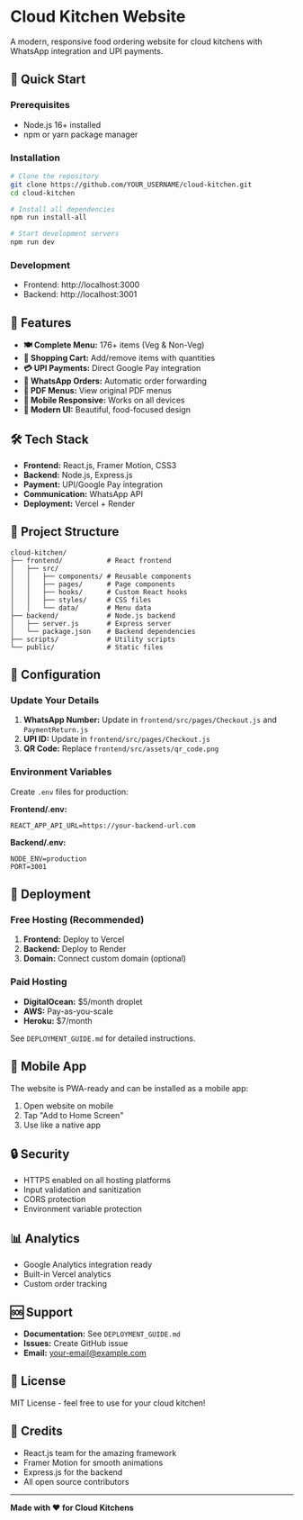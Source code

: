 # Cloud Kitchen Website

A modern, responsive food ordering website for cloud kitchens with WhatsApp integration and UPI payments.

## 🚀 Quick Start

### Prerequisites
- Node.js 16+ installed
- npm or yarn package manager

### Installation
```bash
# Clone the repository
git clone https://github.com/YOUR_USERNAME/cloud-kitchen.git
cd cloud-kitchen

# Install all dependencies
npm run install-all

# Start development servers
npm run dev
```

### Development
- Frontend: http://localhost:3000
- Backend: http://localhost:3001

## 📱 Features

- **🍽️ Complete Menu:** 176+ items (Veg & Non-Veg)
- **🛒 Shopping Cart:** Add/remove items with quantities
- **💳 UPI Payments:** Direct Google Pay integration
- **📱 WhatsApp Orders:** Automatic order forwarding
- **📄 PDF Menus:** View original PDF menus
- **📱 Mobile Responsive:** Works on all devices
- **🎨 Modern UI:** Beautiful, food-focused design

## 🛠️ Tech Stack

- **Frontend:** React.js, Framer Motion, CSS3
- **Backend:** Node.js, Express.js
- **Payment:** UPI/Google Pay integration
- **Communication:** WhatsApp API
- **Deployment:** Vercel + Render

## 📁 Project Structure

```
cloud-kitchen/
├── frontend/           # React frontend
│   ├── src/
│   │   ├── components/ # Reusable components
│   │   ├── pages/      # Page components
│   │   ├── hooks/      # Custom React hooks
│   │   ├── styles/     # CSS files
│   │   └── data/       # Menu data
├── backend/            # Node.js backend
│   ├── server.js       # Express server
│   └── package.json    # Backend dependencies
├── scripts/            # Utility scripts
└── public/             # Static files
```

## 🔧 Configuration

### Update Your Details
1. **WhatsApp Number:** Update in `frontend/src/pages/Checkout.js` and `PaymentReturn.js`
2. **UPI ID:** Update in `frontend/src/pages/Checkout.js`
3. **QR Code:** Replace `frontend/src/assets/qr_code.png`

### Environment Variables
Create `.env` files for production:

**Frontend/.env:**
```
REACT_APP_API_URL=https://your-backend-url.com
```

**Backend/.env:**
```
NODE_ENV=production
PORT=3001
```

## 🚀 Deployment

### Free Hosting (Recommended)
1. **Frontend:** Deploy to Vercel
2. **Backend:** Deploy to Render
3. **Domain:** Connect custom domain (optional)

### Paid Hosting
- **DigitalOcean:** $5/month droplet
- **AWS:** Pay-as-you-scale
- **Heroku:** $7/month

See `DEPLOYMENT_GUIDE.md` for detailed instructions.

## 📱 Mobile App

The website is PWA-ready and can be installed as a mobile app:
1. Open website on mobile
2. Tap "Add to Home Screen"
3. Use like a native app

## 🔒 Security

- HTTPS enabled on all hosting platforms
- Input validation and sanitization
- CORS protection
- Environment variable protection

## 📊 Analytics

- Google Analytics integration ready
- Built-in Vercel analytics
- Custom order tracking

## 🆘 Support

- **Documentation:** See `DEPLOYMENT_GUIDE.md`
- **Issues:** Create GitHub issue
- **Email:** your-email@example.com

## 📄 License

MIT License - feel free to use for your cloud kitchen!

## 🙏 Credits

- React.js team for the amazing framework
- Framer Motion for smooth animations
- Express.js for the backend
- All open source contributors

---

**Made with ❤️ for Cloud Kitchens**